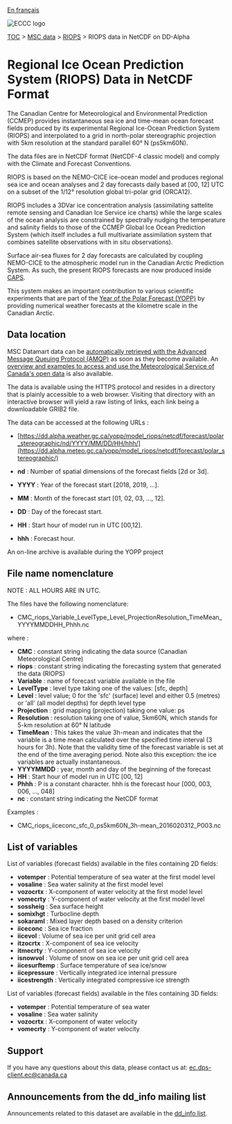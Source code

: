 [En français](readme_riops-datamart-alpha_fr.md)

![ECCC logo](../../img_eccc-logo.png)

[TOC](../../readme_en.md) > [MSC data](../readme_en.md) > [RIOPS](readme_riops_en.md) > RIOPS data in NetCDF on DD-Alpha

# Regional Ice Ocean Prediction System (RIOPS) Data in NetCDF Format

The Canadian Centre for Meteorological and Environmental Prediction (CCMEP) provides instantaneous sea ice and time-mean ocean forecast fields produced by its experimental Regional Ice-Ocean Prediction System (RIOPS) and interpolated to a grid in north-polar stereographic projection with 5km resolution at the standard parallel 60° N (ps5km60N). 

The data files are in NetCDF format (NetCDF-4 classic model) and comply with the Climate and Forecast Conventions. 

RIOPS is based on the NEMO-CICE ice-ocean model and produces regional sea ice and ocean analyses and 2 day forecasts daily based at [00, 12] UTC on a subset of the 1/12° resolution global tri-polar grid (ORCA12). 

RIOPS includes a 3DVar ice concentration analysis (assimilating sattelite remote sensing and Canadian Ice Service ice charts) while the large scales of the ocean analysis are constrained by spectrally nudging the temperature and salinity fields to those of the CCMEP Global Ice Ocean Prediction System (which itself includes a full multivariate assimilation system that combines satellite observations with in situ observations). 

Surface air-sea fluxes for 2 day forecasts are calculated by coupling NEMO-CICE to the atmospheric model run in the Canadian Arctic Prediction System. As such, the present RIOPS forecasts are now produced inside [CAPS](../nwp_caps/readme_caps_en.md).

This system makes an important contribution to various scientific experiments that are part of the [Year of the Polar Forecast (YOPP)](https://www.polarprediction.net/) by providing numerical weather forecasts at the kilometre scale in the Canadian Arctic.

## Data location 

MSC Datamart data can be [automatically retrieved with the Advanced Message Queuing Protocol (AMQP)](../../msc-datamart/amqp_en.md) as soon as they become available. An [overview and examples to access and use the Meteorological Service of Canada's open data](../../usage/readme_en.md) is also available.

The data is available using the HTTPS protocol and resides in a directory that is plainly accessible to a web browser. Visiting that directory with an interactive browser will yield a raw listing of links, each link being a downloadable GRIB2 file.

The data can be accessed at the following URLs :

* [https://dd.alpha.weather.gc.ca/yopp/model_riops/netcdf/forecast/polar_stereographic/nd/YYYY/MM/DD/HH/hhh/](https://dd.alpha.meteo.gc.ca/yopp/model_riops/netcdf/forecast/polar_stereographic/)

* __nd__ : Number of spatial dimensions of the forecast fields [2d or 3d].
* __YYYY__ : Year of the forecast start [2018, 2019, ...].
* __MM__ : Month of the forecast start [01, 02, 03, ..., 12].
* __DD__ : Day of the forecast start.
* __HH__ : Start hour of model run in UTC [00,12].
* __hhh__ : Forecast hour.

An on-line archive is available during the YOPP project

## File name nomenclature 

NOTE : ALL HOURS ARE IN UTC.

The files have the following nomenclature:

* CMC_riops_Variable_LevelType_Level_ProjectionResolution_TimeMean_YYYYMMDDHH_Phhh.nc

where :

* __CMC__ : constant string indicating the data source (Canadian Meteorological Centre)
* __riops__ : constant string indicating the forecasting system that generated the data (RIOPS)
* __Variable__ : name of forecast variable available in the file 
* __LevelType__ : level type taking one of the values: [sfc, depth]
* __Level__ : level value; 0 for the 'sfc' (surface) level and either 0.5 (metres) or 'all' (all model depths) for depth level type
* __Projection__ : grid mapping (projection) taking one value: ps
* __Resolution__ : resolution taking one of value, 5km60N, which stands for 5-km resolution at 60° N latitude
* __TimeMean__ : This takes the value 3h-mean and indicates that the variable is a time mean calculated over the specified time interval (3 hours for 3h). Note that the validity time of the forecast variable is set at the end of the time averaging period. Note also this exception: the ice variables are actually instantaneous.
* __YYYYMMDD__ : year, month and day of the beginning of the forecast
* __HH__ : Start hour of model run in UTC [00, 12] 
* __Phhh__ : P is a constant character. hhh is the forecast hour [000, 003, 006, ..., 048]
* __nc__ : constant string indicating the NetCDF format


Examples : 

* CMC_riops_iiceconc_sfc_0_ps5km60N_3h-mean_2016020312_P003.nc

## List of variables

List of variables (forecast fields) available in the files containing 2D fields:

* __votemper__ :	Potential temperature of sea water at the first model level
* __vosaline__ :	Sea water salinity at the first model level
* __vozocrtx__ :	X-component of water velocity at the first model level
* __vomecrty__ :	Y-component of water velocity at the first model level
* __sossheig__ :	Sea surface height
* __somixhgt__ :	Turbocline depth
* __sokaraml__ :	Mixed layer depth based on a density criterion
* __iiceconc__ :	Sea ice  fraction	
* __iicevol__ :		Volume of sea ice per unit grid cell area
* __itzocrtx__ :	X-component of sea ice velocity	
* __itmecrty__ :	Y-component of sea ice velocity	
* __isnowvol__ :	Volume of snow on sea ice per unit grid cell area
* __iicesurftemp__ :	Surface temperature of sea ice/snow
* __iicepressure__ :	Vertically integrated ice internal pressure
* __iicestrength__ :	Vertically integrated compressive ice strength


List of variables (forecast fields) available in the files containing 3D fields:

* __votemper__ :	Potential temperature of sea water
* __vosaline__ :	Sea water salinity
* __vozocrtx__ :	X-component of water velocity
* __vomecrty__ :	Y-component of water velocity

## Support

If you have any questions about this data, please contact us at: [ec.dps-client.ec@canada.ca](mailto:ec.dps-client.ec@canada.ca)

## Announcements from the dd_info mailing list 

Announcements related to this dataset are available in the [dd_info list](https://comm.collab.science.gc.ca/mailman3/postorius/lists/dd_info.comm.collab.science.gc.ca/).